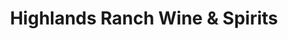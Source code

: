 ---
title: "Highlands Ranch Wine & Spirits"
url: /highlands-ranch/highlands-ranch-wine-and-spirits/
shop: alcohol
---